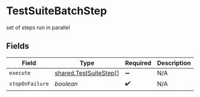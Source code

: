 # TestSuiteBatchStep

set of steps run in parallel


## Fields

| Field                                                                 | Type                                                                  | Required                                                              | Description                                                           |
| --------------------------------------------------------------------- | --------------------------------------------------------------------- | --------------------------------------------------------------------- | --------------------------------------------------------------------- |
| `execute`                                                             | [shared.TestSuiteStep](../../../sdk/models/shared/testsuitestep.md)[] | :heavy_minus_sign:                                                    | N/A                                                                   |
| `stopOnFailure`                                                       | *boolean*                                                             | :heavy_check_mark:                                                    | N/A                                                                   |